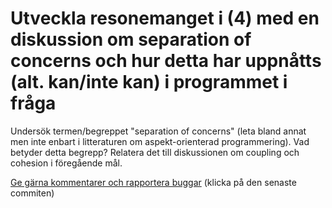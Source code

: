 # Utveckla resonemanget i (4) med en diskussion om separation of concerns och hur detta har uppnåtts (alt. kan/inte kan) i programmet i fråga

Undersök termen/begreppet "separation of concerns" (leta bland
annat men inte enbart i litteraturen om aspekt-orienterad
programmering). Vad betyder detta begrepp? Relatera det till
diskussionen om coupling och cohesion i föregående mål.

[Ge gärna kommentarer och rapportera buggar](https://github.com/IOOPM-UU/achievements/commits/master/K32.md) (klicka på den senaste commiten)
